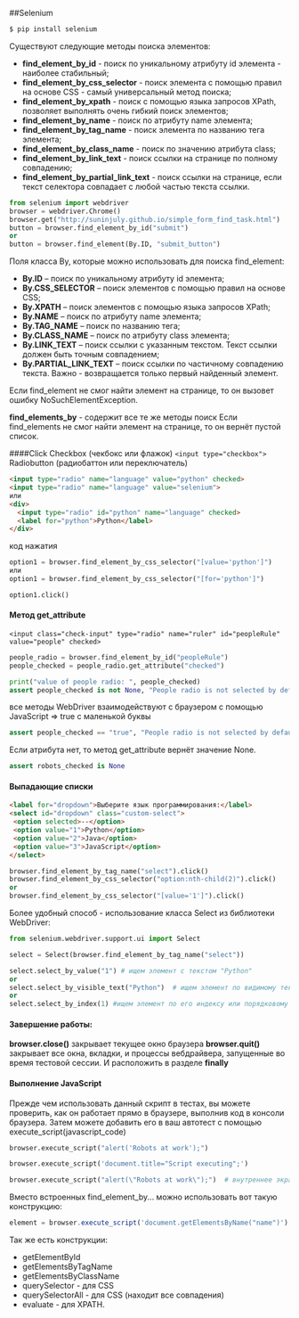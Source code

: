 ##Selenium

```bash
$ pip install selenium
```

Cуществуют следующие методы поиска элементов:
- **find_element_by_id** - поиск по уникальному атрибуту id элемента - наиболее стабильный;
- **find_element_by_css_selector** - поиск элемента с помощью правил на основе CSS - самый универсальный метод поиска;
- **find_element_by_xpath** - поиск с помощью языка запросов XPath, позволяет выполнять очень гибкий поиск элементов;
- **find_element_by_name** - поиск по атрибуту name элемента;
- **find_element_by_tag_name** - поиск элемента по названию тега элемента;
- **find_element_by_class_name** - поиск по значению атрибута class;
- **find_element_by_link_text** - поиск ссылки на странице по полному совпадению;
- **find_element_by_partial_link_text** - поиск ссылки на странице, если текст селектора совпадает с любой частью текста ссылки.

```python
from selenium import webdriver
browser = webdriver.Chrome()
browser.get("http://suninjuly.github.io/simple_form_find_task.html")
button = browser.find_element_by_id("submit")
or
button = browser.find_element(By.ID, "submit_button")
```

Поля класса By, которые можно использовать для поиска find_element:
- **By.ID** – поиск по уникальному атрибуту id элемента;
- **By.CSS_SELECTOR** – поиск элементов с помощью правил на основе CSS;
- **By.XPATH** – поиск элементов с помощью языка запросов XPath;
- **By.NAME** – поиск по атрибуту name элемента;
- **By.TAG_NAME** – поиск по названию тега;
- **By.CLASS_NAME** – поиск по атрибуту class элемента;
- **By.LINK_TEXT** – поиск ссылки с указанным текстом. Текст ссылки должен быть точным совпадением;
- **By.PARTIAL_LINK_TEXT** – поиск ссылки по частичному совпадению текста.
Важно - возвращается только первый найденный элемент.

Если find_element не смог найти элемент на странице, то он вызовет ошибку NoSuchElementException.

**find_elements_by** - содержит все те же методы поиск
Если find_elements не смог найти элемент на странице, то он вернёт пустой список.

####Click
Checkbox (чекбокс или флажок) 
``` <input type="checkbox"> ```
Radiobutton (радиобаттон или переключатель)
```html 
<input type="radio" name="language" value="python" checked>
<input type="radio" name="language" value="selenium">
или 
<div>
  <input type="radio" id="python" name="language" checked>
  <label for="python">Python</label>
</div>
```
код нажатия
```python
option1 = browser.find_element_by_css_selector("[value='python']")
или
option1 = browser.find_element_by_css_selector("[for='python']")

option1.click()
```

#### Метод get_attribute
```
<input class="check-input" type="radio" name="ruler" id="peopleRule" value="people" checked>
```
```python
people_radio = browser.find_element_by_id("peopleRule")
people_checked = people_radio.get_attribute("checked")

print("value of people radio: ", people_checked)
assert people_checked is not None, "People radio is not selected by default"
```
 все методы WebDriver взаимодействуют с браузером с помощью JavaScript => true с маленькой буквы
```python
assert people_checked == "true", "People radio is not selected by default"
``` 
Если атрибута нет, то метод get_attribute вернёт значение None. 
```python
assert robots_checked is None
```

#### Выпадающие списки
```html
<label for="dropdown">Выберите язык программирования:</label>
<select id="dropdown" class="custom-select">
 <option selected>--</option>
 <option value="1">Python</option>
 <option value="2">Java</option>
 <option value="3">JavaScript</option>
</select>
```
```python
browser.find_element_by_tag_name("select").click()
browser.find_element_by_css_selector("option:nth-child(2)").click()
or
browser.find_element_by_css_selector("[value='1']").click()
```

Более удобный способ - использование класса Select из библиотеки WebDriver:
```python
from selenium.webdriver.support.ui import Select

select = Select(browser.find_element_by_tag_name("select"))

select.select_by_value("1") # ищем элемент с текстом "Python"
or
select.select_by_visible_text("Python")  # ищем элемент по видимому тексту
or
select.select_by_index(1) #ищем элемент по его индексу или порядковому номеру
```

#### Завершение работы:
**browser.close()** закрывает текущее окно браузера
**browser.quit()** закрывает все окна, вкладки, и процессы вебдрайвера, запущенные во время тестовой сессии.
И расположить в разделе **finally**


#### Выполнение JavaScript 
Прежде чем использовать данный скрипт в тестах, вы можете проверить, как он работает прямо в браузере, выполнив код в консоли браузера. 
Затем можете добавить его в ваш автотест с помощью execute_script(javascript_code)
```python
browser.execute_script("alert('Robots at work');")

browser.execute_script('document.title="Script executing";')

browser.execute_script("alert(\"Robots at work\");")  # внутреннее экранирование
```

Вместо встроенных find_element_by... можно использовать вот такую конструкцию:
```JavaScript
element = browser.execute_script('document.getElementsByName("name")')
```
Так же есть конструкции:
- getElementById
- getElementsByTagName
- getElementsByClassName
- querySelector - для CSS
- querySelectorAll - для CSS (находит все совпадения)
- evaluate - для XPATH.
